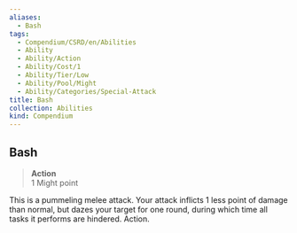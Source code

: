 ```yaml
---
aliases:
  - Bash
tags:
  - Compendium/CSRD/en/Abilities
  - Ability
  - Ability/Action
  - Ability/Cost/1
  - Ability/Tier/Low
  - Ability/Pool/Might
  - Ability/Categories/Special-Attack
title: Bash
collection: Abilities
kind: Compendium
---
```

## Bash  
>**Action**  
>1 Might point
  
This is a pummeling melee attack. Your attack inflicts 1 less point of damage than normal, but dazes your target for one round, during which time all tasks it performs are hindered. Action.